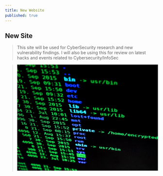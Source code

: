 ```yaml
---
title: New Website
published: true
---
```


## [](#header-2)New Site

> This site will be used for CyberSecurity research and new vulnerability findings.
> I will also be using this for review on latest hacks and events
> related to Cybersecurity/InfoSec

> ![](/assets/hack.jpg)
